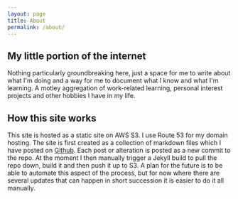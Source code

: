 ```yaml
---
layout: page
title: About
permalink: /about/
---
```


## My little portion of the internet

Nothing particularly groundbreaking here, just a space for me to write about what I'm doing and a way for me to document what I know and what I'm learning. A motley aggregation of work-related learning, personal interest projects and other hobbies I have in my life.

## How this site works

This site is hosted as a static site on AWS S3. I use Route 53 for my domain hosting. The site is first created as a collection of markdown files which I have posted on [Github](https://github.com/s-k-hassan/website). Each post or alteration is posted as a new commit to the repo. At the moment I then manually trigger a Jekyll build to pull the repo down, build it and then push it up to S3. A plan for the future is to be able to automate this aspect of the process, but for now where there are several updates that can happen in short succession it is easier to do it all manually.
